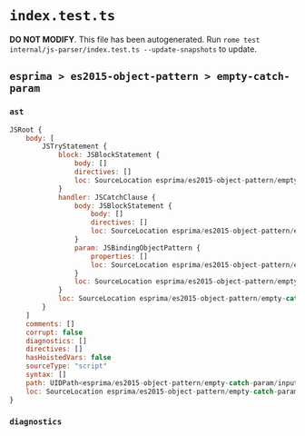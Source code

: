 # `index.test.ts`

**DO NOT MODIFY**. This file has been autogenerated. Run `rome test internal/js-parser/index.test.ts --update-snapshots` to update.

## `esprima > es2015-object-pattern > empty-catch-param`

### `ast`

```javascript
JSRoot {
	body: [
		JSTryStatement {
			block: JSBlockStatement {
				body: []
				directives: []
				loc: SourceLocation esprima/es2015-object-pattern/empty-catch-param/input.js 1:4-1:7
			}
			handler: JSCatchClause {
				body: JSBlockStatement {
					body: []
					directives: []
					loc: SourceLocation esprima/es2015-object-pattern/empty-catch-param/input.js 1:19-1:21
				}
				param: JSBindingObjectPattern {
					properties: []
					loc: SourceLocation esprima/es2015-object-pattern/empty-catch-param/input.js 1:15-1:17
				}
				loc: SourceLocation esprima/es2015-object-pattern/empty-catch-param/input.js 1:8-1:21
			}
			loc: SourceLocation esprima/es2015-object-pattern/empty-catch-param/input.js 1:0-1:21
		}
	]
	comments: []
	corrupt: false
	diagnostics: []
	directives: []
	hasHoistedVars: false
	sourceType: "script"
	syntax: []
	path: UIDPath<esprima/es2015-object-pattern/empty-catch-param/input.js>
	loc: SourceLocation esprima/es2015-object-pattern/empty-catch-param/input.js 1:0-2:0
}
```

### `diagnostics`

```

```
